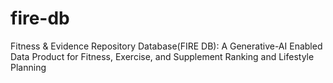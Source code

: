 # fire-db
Fitness &amp; Evidence Repository Database(FIRE DB): A Generative-AI Enabled Data Product  for Fitness, Exercise, and Supplement Ranking and Lifestyle Planning
